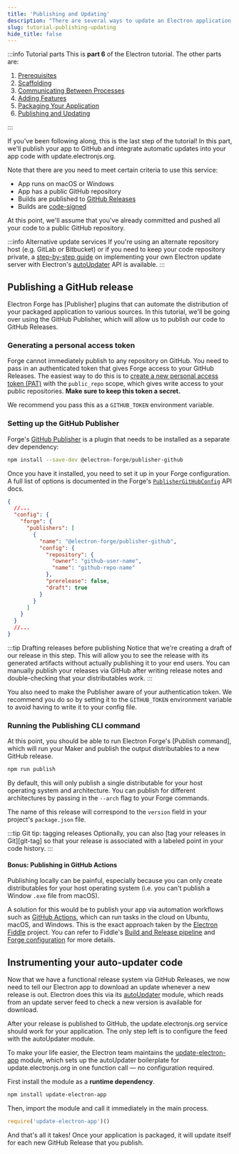 ```yaml
---
title: 'Publishing and Updating'
description: "There are several ways to update an Electron application. The easiest and officially supported one is taking advantage of the built-in Squirrel framework and Electron's autoUpdater module."
slug: tutorial-publishing-updating
hide_title: false
---
```


:::info Tutorial parts
This is **part 6** of the Electron tutorial. The other parts are:

1. [Prerequisites][prerequisites]
1. [Scaffolding][scaffolding]
1. [Communicating Between Processes][main-renderer]
1. [Adding Features][features]
1. [Packaging Your Application][packaging]
1. [Publishing and Updating][updates]

:::

If you've been following along, this is the last step of the tutorial! In this part,
we'll publish your app to GitHub and integrate automatic updates
into your app code with update.electronjs.org.

Note that there are you need to meet certain criteria to use this service:

- App runs on macOS or Windows
- App has a public GitHub repository
- Builds are published to [GitHub Releases]
- Builds are [code-signed]

At this point, we'll assume that you've already committed and pushed all your
code to a public GitHub repository.

:::info Alternative update services
If you're using an alternate repository host (e.g. GitLab or Bitbucket) or if
you need to keep your code repository private, a [step-by-step guide][update-server] on
implementing your own Electron update server with Electron's [autoUpdater] API is
available.
:::

## Publishing a GitHub release

Electron Forge has [Publisher] plugins that can automate the distribution
of your packaged application to various sources. In this tutorial, we'll
be going over using the GitHub Publisher, which will allow us to publish
our code to GitHub Releases.

### Generating a personal access token

Forge cannot immediately publish to any repository on GitHub. You
need to pass in an authenticated token that gives Forge access to
your GitHub Releases. The easiest way to do this is to
[create a new personal access token (PAT)][new-pat]
with the `public_repo` scope, which gives write access to your public repositories.
**Make sure to keep this token a secret.**

We recommend you pass this as a `GITHUB_TOKEN` environment variable.

### Setting up the GitHub Publisher

Forge's [GitHub Publisher] is a plugin that
needs to be installed as a separate dev dependency:

```sh npm2yarn
npm install --save-dev @electron-forge/publisher-github
```

Once you have it installed, you need to set it up in your Forge
configuration. A full list of options is documented in the Forge's
[`PublisherGitHubConfig`] API docs.

```json title='package.json' {6-16}
{
  //...
  "config": {
    "forge": {
      "publishers": [
        {
          "name": "@electron-forge/publisher-github",
          "config": {
            "repository": {
              "owner": "github-user-name",
              "name": "github-repo-name"
            },
            "prerelease": false,
            "draft": true
          }
        }
      ]
    }
  }
  //...
}
```

:::tip Drafting releases before publishing
Notice that we're creating a draft of our release in this step.
This will allow you to see the release with its generated artifacts
without actually publishing it to your end users. You can manually
publish your releases via GitHub after writing release notes and
double-checking that your distributables work.
:::

You also need to make the Publisher aware of your authentication token.
We recommend you do so by setting it to the `GITHUB_TOKEN` environment
variable to avoid having to write it to your config file.

### Running the Publishing CLI command

At this point, you should be able to run Electron Forge's [Publish command],
which will run your Maker and publish the output distributables to a new
GitHub release.

```sh npm2yarn
npm run publish
```

By default, this will only publish a single distributable
for your host operating system and architecture. You can publish for
different architectures by passing in the `--arch` flag to your
Forge commands.

The name of this release will correspond to the `version` field
in your project's `package.json` file.

:::tip Git tip: tagging releases
Optionally, you can also [tag your releases in Git][git-tag] so that your
release is associated with a labeled point in your code history.
:::

#### Bonus: Publishing in GitHub Actions
Publishing locally can be painful, especially because you can only create distributables
for your host operating system (i.e. you can't publish a Window `.exe` file from macOS).

A solution for this would be to publish your app via automation workflows
such as [GitHub Actions], which can run tasks in the
cloud on Ubuntu, macOS, and Windows. This is the exact approach taken by the [Electron Fiddle] project.
You can refer to Fiddle's [Build and Release pipeline][fiddle-build]
and [Forge configuration][fiddle-forge-config]
for more details.

## Instrumenting your auto-updater code

Now that we have a functional release system via GitHub Releases, we now need to tell our
Electron app to download an update whenever a new release is out. Electron does this via
its [autoUpdater] module, which reads from an update server feed to check a new version
is available for download.

After your release is published to GitHub, the update.electronjs.org service should work
for your application. The only step left is to configure the feed with the autoUpdater module.

To make your life easier, the Electron team maintains the [update-electron-app] module,
which sets up the autoUpdater boilerplate for update.electronjs.org in one function
call — no configuration required.

First install the module as a **runtime dependency**.

```sh npm2yarn
npm install update-electron-app
```

Then, import the module and call it immediately in the main process.

```js title='main.js'
require('update-electron-app')()
```

And that's all it takes! Once your application is packaged, it will update itself for each new
GitHub Release that you publish.


[autoUpdater]: ../api/auto-updater.md
[update-server]: ./updates.md#step-1-deploying-an-update-server
[GitHub Releases]: https://docs.github.com/en/repositories/releasing-projects-on-github/managing-releases-in-a-repository
[code-signed]: ./code-signing.md
[new-pat]: https://github.com/settings/tokens/new
[GitHub Publisher]: https://www.electronforge.io/config/publishers/github
[`PublisherGitHubConfig`]: https://js.electronforge.io/publisher/github/interfaces/publishergithubconfig
[GitHub Actions]: https://github.com/features/actions
[Electron Fiddle]: https://electronjs.org/fiddle
[fiddle-build]: https://github.com/electron/fiddle/blob/master/.github/workflows/build.yaml
[fiddle-forge-config]: https://github.com/electron/fiddle/blob/master/forge.config.js
[update-electron-app]: https://github.com/electron/update-electron-app


<!-- Tutorial links -->

[prerequisites]: tutorial-1-prerequisites.md
[scaffolding]: tutorial-2-scaffolding.md
[main-renderer]: tutorial-3-main-renderer.md
[features]: tutorial-4-adding-features.md
[packaging]: tutorial-5-packaging.md
[updates]: tutorial-6-publishing-updating.md
